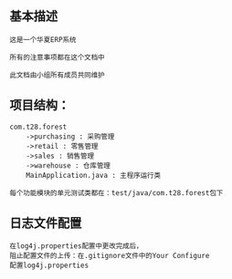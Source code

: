 ## 基本描述

    这是一个华夏ERP系统

    所有的注意事项都在这个文档中

    此文档由小组所有成员共同维护


## 项目结构：
    com.t28.forest
        ->purchasing : 采购管理
        ->retail : 零售管理
        ->sales : 销售管理
        ->warehouse : 仓库管理
        MainApplication.java : 主程序运行类
    
    每个功能模块的单元测试类都在：test/java/com.t28.forest包下

## 日志文件配置
    在log4j.properties配置中更改完成后，
    阻止配置文件的上传：在.gitignore文件中的Your Configure
    配置log4j.properties
    
